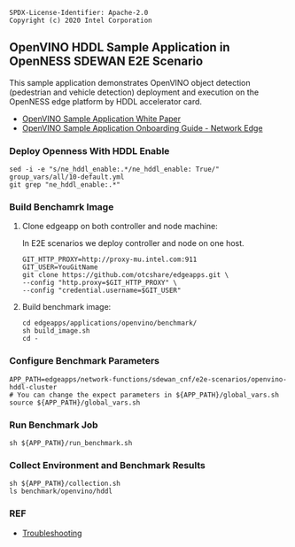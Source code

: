 ```text
SPDX-License-Identifier: Apache-2.0
Copyright (c) 2020 Intel Corporation
```

## OpenVINO HDDL Sample Application in OpenNESS SDEWAN E2E Scenario

This sample application demonstrates OpenVINO object detection (pedestrian and vehicle detection) deployment and execution on the OpenNESS edge platform by HDDL accelerator card.

- [OpenVINO Sample Application White Paper](https://github.com/otcshare/specs/blob/master/doc/applications/openness_openvino.md)
- [OpenVINO Sample Application Onboarding Guide - Network Edge](https://github.com/otcshare/specs/blob/master/doc/applications-onboard/network-edge-applications-onboarding.md#onboarding-openvino-application)

### Deploy Openness With HDDL Enable

   ```
   sed -i -e "s/ne_hddl_enable:.*/ne_hddl_enable: True/" group_vars/all/10-default.yml
   git grep "ne_hddl_enable:.*"
   ```

### Build Benchamrk Image

1. Clone edgeapp on both controller and node machine:

   In E2E scenarios we deploy controller and node on one host.

   ```
   GIT_HTTP_PROXY=http://proxy-mu.intel.com:911
   GIT_USER=YouGitName
   git clone https://github.com/otcshare/edgeapps.git \
   --config "http.proxy=$GIT_HTTP_PROXY" \
   --config "credential.username=$GIT_USER"

   ```

2. Build benchmark image:


   ```
   cd edgeapps/applications/openvino/benchmark/
   sh build_image.sh
   cd -
   ```

### Configure Benchmark Parameters


   ```
   APP_PATH=edgeapps/network-functions/sdewan_cnf/e2e-scenarios/openvino-hddl-cluster
   # You can change the expect parameters in ${APP_PATH}/global_vars.sh
   source ${APP_PATH}/global_vars.sh
   ```

### Run Benchmark Job


   ```
   sh ${APP_PATH}/run_benchmark.sh
   ```

### Collect Environment and Benchmark Results

   ```
   sh ${APP_PATH}/collection.sh
   ls benchmark/openvino/hddl
   ```

### REF

- [Troubleshooting](https://github.com/otcshare/edgeapps/tree/master/applications/openvino/benchmark#troubleshooting)
